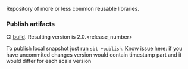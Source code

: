 Repository of more or less common reusable libraries.

### Publish artifacts

CI [build](https://a.yandex-team.ru/projects/verticals/ci/releases/timeline?dir=classifieds%2Fscala-common&id=deploy). Resulting version is 2.0.<release_number>

To publish local snapshot just run ``sbt +publish``.
Know issue here: if you have uncommited changes version would contain timestamp part and it would differ for each scala version  

